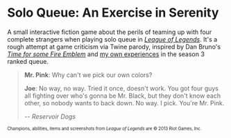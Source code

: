 Solo Queue: An Exercise in Serenity
====================================

A small interactive fiction game about the perils of teaming up with four complete strangers when playing solo queue in [*League of Legends*](http://na.leagueoflegends.com/). It's a rough attempt at game criticism via Twine parody, inspired by Dan Bruno's [*Time for some Fire Emblem*](http://danbruno.net/twine/fireemblem.html) and [my own experiences](http://www.lolking.net/summoner/na/24428525) in the season 3 ranked queue.

>__Mr. Pink__: Why can't we pick our own colors?
>
>__Joe__: No way, no way. Tried it once, doesn't work. You got four guys all fighting over who's gonna be Mr. Black, but they don't know each other, so nobody wants to back down. No way. I pick. You're Mr. Pink.
>
> -- <cite>Reservoir Dogs</cite>

<sub><sup>Champions, abilities, items and screenshots from *League of Legends* are © 2013 Riot Games, Inc.</sub></sup>